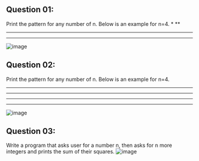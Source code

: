 ## Question 01:
Print the pattern for any number of n. Below is an example for n=4.
*
**
***
****
![image](https://github.com/laibaa1209/pfFall23/assets/142867994/526c3b00-9b55-4b09-89d0-f32235f38587)
## Question 02:
Print the pattern for any number of n. Below is an example for n=4.
****
****
****
****
![image](https://github.com/laibaa1209/pfFall23/assets/142867994/ea2ef852-4b7b-44c4-b71a-820c6d0aecfd)
## Question 03:
Write a program that asks user for a number n, then asks for n more integers and prints the sum of their squares.
![image](https://github.com/laibaa1209/pfFall23/assets/142867994/e97900f1-9b93-41ed-a924-4a488783351e)


